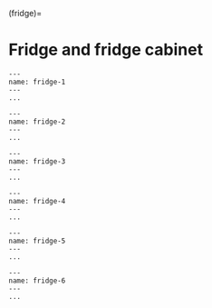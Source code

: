 (fridge)=
# Fridge and fridge cabinet

```{figure} images/fridge/fridge-1.jpeg
---
name: fridge-1
---
...
```

```{figure} images/fridge/fridge-2.jpeg
---
name: fridge-2
---
...
```

```{figure} images/fridge/fridge-3.jpeg
---
name: fridge-3
---
...
```

```{figure} images/fridge/fridge-4.jpeg
---
name: fridge-4
---
...
```

```{figure} images/fridge/fridge-5.jpeg
---
name: fridge-5
---
...
```

```{figure} images/fridge/fridge-6.jpeg
---
name: fridge-6
---
...
```